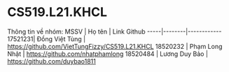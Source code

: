 # CS519.L21.KHCL

Thông tin về nhóm:
MSSV | Họ tên | Link Github
-----|--------|------------
17521231| Đồng Việt Tùng | https://github.com/VietTungFizzy/CS519.L21.KHCL
18520232 | Phạm Long Nhật | https://github.com/nhatphamlong
18520484 | Lương Duy Bảo | https://github.com/duybao1811

